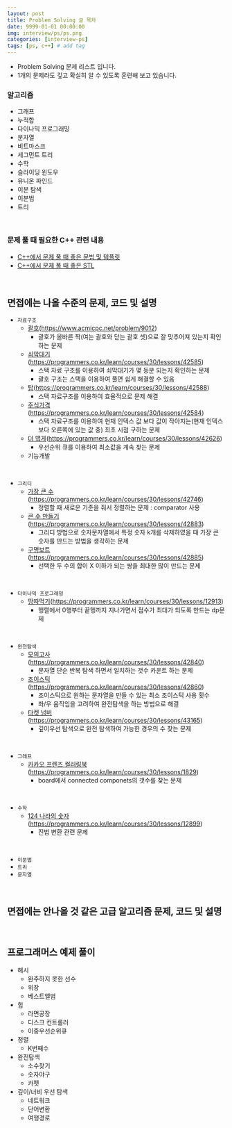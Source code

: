 ```yaml
---
layout: post
title: Problem Solving 글 목차
date: 9999-01-01 00:00:00
img: interview/ps/ps.png
categories: [interview-ps] 
tags: [ps, c++] # add tag
---
```


+ Problem Solving 문제 리스트 입니다. 
+ 1개의 문제라도 깊고 확실히 알 수 있도록 훈련해 보고 있습니다.

### 알고리즘 

- 그래프
- 누적합
- 다이나믹 프로그래밍
- 문자열
- 비트마스크
- 세그먼트 트리
- 수학
- 슬라이딩 윈도우
- 유니온 파인드
- 이분 탐색
- 이분법
- 트리

<br>

### 문제 풀 때 필요한 C++ 관련 내용

+ [C++에서 문제 풀 때 좋은 문법 및 템플릿](https://gaussian37.github.io/interview-ps-tip/)
+ [C++에서 문제 풀 때 좋은 STL](https://gaussian37.github.io/interview-ps-stl/)

<br>

## 면접에는 나올 수준의 문제, 코드 및 설명

+ `자료구조`
    + [괄호](https://gaussian37.github.io/interview-ps-9012/)(https://www.acmicpc.net/problem/9012)
        + 괄호가 올바른 짝(여는 괄호와 닫는 괄호 셋)으로 잘 맞추어져 있는지 확인하는 문제 
    + [쇠막대기](https://gaussian37.github.io/interview-ps-p42585/)(https://programmers.co.kr/learn/courses/30/lessons/42585)
        + 스택 자료 구조를 이용하여 쇠막대기가 몇 등분 되는지 확인하는 문제
        + 괄호 구조는 스택을 이용하여 풀면 쉽게 해결할 수 있음
    + [탑](https://gaussian37.github.io/interview-ps-p42588/)(https://programmers.co.kr/learn/courses/30/lessons/42588)
        + 스택 자료구조를 이용하여 효율적으로 문제 해결
    + [주식가격](https://gaussian37.github.io/interview-ps-p42584/)(https://programmers.co.kr/learn/courses/30/lessons/42584)
        + 스택 자료구조를 이용하여 현재 인덱스 값 보다 값이 작아지는(현재 인덱스 보다 오른쪽에 있는 값 중) 최초 시점 구하는 문제
    + [더 맵게](https://gaussian37.github.io/interview-ps-p42626/)(https://programmers.co.kr/learn/courses/30/lessons/42626)
        + 우선순위 큐를 이용하여 최소값을 계속 찾는 문제
    + 기능개발

<br>

+ `그리디`
    + [가장 큰 수](https://gaussian37.github.io/interview-ps-p42746/)(https://programmers.co.kr/learn/courses/30/lessons/42746)
        + 정렬할 때 새로운 기준을 줘서 정렬하는 문제 : comparator 사용
    + [큰 수 만들기](https://gaussian37.github.io/interview-ps-p42883/)(https://programmers.co.kr/learn/courses/30/lessons/42883)
        + 그리디 방법으로 숫자문자열에서 특정 숫자 k개를 삭제하였을 때 가장 큰 숫자를 만드는 방법을 생각하는 문제
    + [구명보트](https://gaussian37.github.io/interview-ps-p42885/)(https://programmers.co.kr/learn/courses/30/lessons/42885)
        + 선택한 두 수의 합이 X 이하가 되는 쌍을 최대한 많이 만드는 문제
<br>
    
+ `다이나믹 프로그래밍`
    + [땅따먹기](https://gaussian37.github.io/interview-ps-p12913/)(https://programmers.co.kr/learn/courses/30/lessons/12913)
        + 행렬에서 0행부터 끝행까지 지나가면서 점수가 최대가 되도록 만드는 dp문제
        
<br>

+ `완전탐색`
    + [모의고사](https://gaussian37.github.io/interview-ps-p42840/)(https://programmers.co.kr/learn/courses/30/lessons/42840)
        + 문자열 단순 반복 탐색 하면서 일치하는 갯수 카운트 하는 문제
    + [조이스틱](https://gaussian37.github.io/interview-ps-p42860/)(https://programmers.co.kr/learn/courses/30/lessons/42860)
        + 조이스틱으로 원하는 문자열을 만들 수 있는 최소 조이스틱 사용 횟수 
        + 좌/우 움직임을 고려하여 완전탐색을 하는 방법으로 해결
    + [타켓 넘버](https://gaussian37.github.io/interview-ps-p43165/)(https://programmers.co.kr/learn/courses/30/lessons/43165)
        + 깊이우선 탐색으로 완전 탐색하여 가능한 경우의 수 찾는 문제
        
<br>

+ `그래프`
    + [카카오 프렌즈 컬러링북](https://gaussian37.github.io/interview-ps-p1829/)(https://programmers.co.kr/learn/courses/30/lessons/1829)
        + board에서 connected componets의 갯수를 찾는 문제
        
<br>

+ `수학`
    + [124 나라의 숫자](https://gaussian37.github.io/interview-ps-p12899/)(https://programmers.co.kr/learn/courses/30/lessons/12899)
        + 진법 변환 관련 문제
        
<br>

+ `이분법`
+ `트리`
+ `문자열`

<br>

## 면접에는 안나올 것 같은 고급 알고리즘 문제, 코드 및 설명

<br>

## 프로그래머스 예제 풀이

+ 해시
    + 완주하지 못한 선수
    + 위장
    + 베스트앨범
+ 힙    
    + 라면공장
    + 디스크 컨트롤러
    + 이중우선순위큐
+ 정렬
    + K번째수
+ 완전탐색
    + 소수찾기
    + 숫자야구
    + 카펫
+ 깊이/너비 우선 탐색     
    + 네트워크
    + 단어변환
    + 여행경로
    

